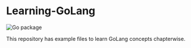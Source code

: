 # Learning-GoLang

![Go package](https://github.com/AxiomSamarth/Learning-GoLang/workflows/Go%20package/badge.svg)

This repository has example files to learn GoLang concepts chapterwise.
